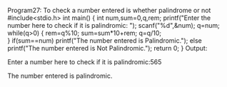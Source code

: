 Program27: To check a number entered is whether palindrome or not
#include<stdio.h>
int main()
{
	int num,sum=0,q,rem;
	printf("Enter the number here to check if it is palindromic: ");
	scanf("%d",&num);
	q=num;
	while(q>0)
	{
		rem=q%10;
		sum=sum*10+rem;
		q=q/10;		
		}
	if(sum==num)
	printf("The number entered is Palindromic.");
	else
	printf("The number entered is Not Palindromic.");
	return 0;
}
Output:

Enter a number here to check if it is palindromic:565

The number entered is palindromic.
